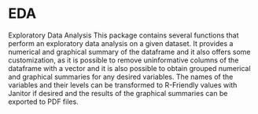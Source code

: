 # EDA
Exploratory Data Analysis
This package contains several functions that perform an exploratory data analysis on a given dataset. It provides a numerical and graphical summary of the dataframe and it also offers some customization, as it is possible to remove uninformative columns of the dataframe with a vector and it is also possible to obtain grouped numerical and graphical summaries for any desired variables. The names of the variables and their levels can be transformed to R-Friendly values with Janitor if desired and the results of the graphical summaries can be exported to PDF files. 
